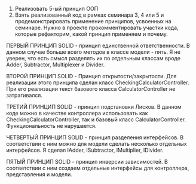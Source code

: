 1. Реализовать 5-ый принцип ООП 
2. Взять реализованный код в рамках семинара 3, 4 или 5 и продемонстрировать применение принципов, усвоенных на семинаре. Нужно в проекте прокомментировать участки кода, которые рефакторим, какой принцип применяем и почему.

ПЕРВЫЙ ПРИНЦИП SOLID - принцип единственной ответственности.
В данном случае больше всего методов в классе модели - пять.
Я не уверен, что есть смысл разделять их по отдельным классам
вроде Adder, Subtractor, Multiplexer и Divider.

ВТОРОЙ ПРИНЦИП SOLID - Принцип открытости/закрытости.
Для реализации этого принципа сделан класс CheckingCalculatorController.
При его реализации текст базового класса CalculatorController не затрагивался.

ТРЕТИЙ ПРИНЦИП SOLID - принцип подстановки Лисков.
В данном коде можно в качестве контроллера использовать как CheckingCalculatorController,
так и базовый класс CalculatorController. Функциональность не нарушается.

ЧЕТВЕРТЫЙ ПРИНЦИП SOLID - принцип разделения интерфейсов.
В соответствии с ним можно для модели сделать несколько отдельных интерфейсов.
Я сделал IAdder, ISubtractor, IMultiplier, IDivider.

ПЯТЫЙ ПРИНЦИП SOLID - принцип инверсии зависимостей.
В соответствии с ним создаем отдельные интерфейсы для контроллера, представления и модели.
